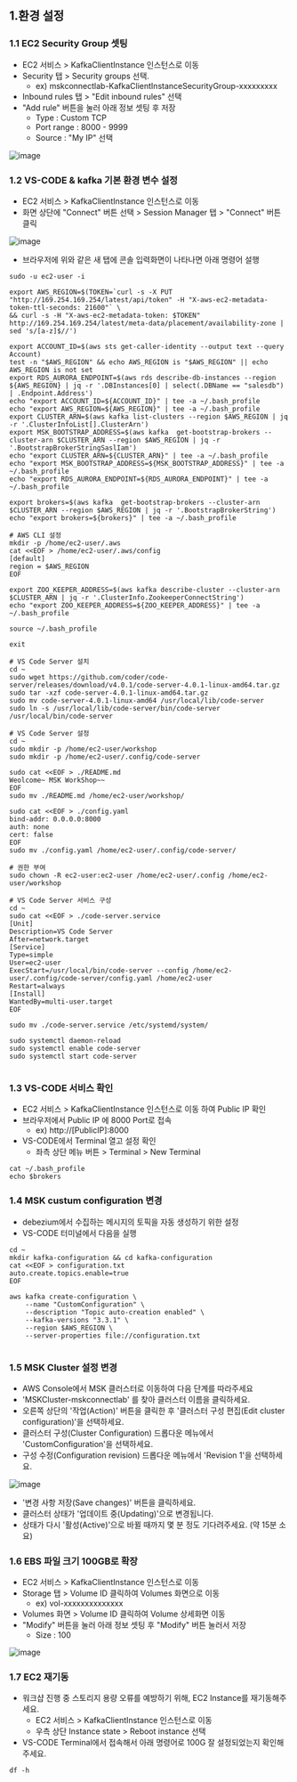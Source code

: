 ## 1.환경 설정
### 1.1 EC2 Security Group 셋팅
- EC2 서비스 > KafkaClientInstance 인스턴스로 이동
- Security 탭 > Security groups 선택. 
    - ex) mskconnectlab-KafkaClientInstanceSecurityGroup-xxxxxxxxx
- Inbound rules 탭 > "Edit inbound rules" 선택
- "Add rule" 버튼을 눌러 아래 정보 셋팅 후 저장
    - Type : Custom TCP
    - Port range : 8000 - 9999
    - Source : "My IP" 선택

![image](../images/01-01.sg-group.png)


### 1.2 VS-CODE & kafka 기본 환경 변수 설정
- EC2 서비스 > KafkaClientInstance 인스턴스로 이동
- 화면 상단에 "Connect" 버튼 선택 > Session Manager 탭 > "Connect" 버튼 클릭

![image](../images/01-03.ssm.png)

- 브라우저에 위와 같은 새 탭에 콘솔 입력화면이 나타나면 아래 명령어 설행

```shell
sudo -u ec2-user -i

export AWS_REGION=$(TOKEN=`curl -s -X PUT "http://169.254.169.254/latest/api/token" -H "X-aws-ec2-metadata-token-ttl-seconds: 21600"` \
&& curl -s -H "X-aws-ec2-metadata-token: $TOKEN" http://169.254.169.254/latest/meta-data/placement/availability-zone | sed 's/[a-z]$//')

export ACCOUNT_ID=$(aws sts get-caller-identity --output text --query Account)
test -n "$AWS_REGION" && echo AWS_REGION is "$AWS_REGION" || echo AWS_REGION is not set
export RDS_AURORA_ENDPOINT=$(aws rds describe-db-instances --region ${AWS_REGION} | jq -r '.DBInstances[0] | select(.DBName == "salesdb") | .Endpoint.Address')
echo "export ACCOUNT_ID=${ACCOUNT_ID}" | tee -a ~/.bash_profile
echo "export AWS_REGION=${AWS_REGION}" | tee -a ~/.bash_profile
export CLUSTER_ARN=$(aws kafka list-clusters --region $AWS_REGION | jq -r '.ClusterInfoList[].ClusterArn')
export MSK_BOOTSTRAP_ADDRESS=$(aws kafka  get-bootstrap-brokers --cluster-arn $CLUSTER_ARN --region $AWS_REGION | jq -r '.BootstrapBrokerStringSaslIam')
echo "export CLUSTER_ARN=${CLUSTER_ARN}" | tee -a ~/.bash_profile
echo "export MSK_BOOTSTRAP_ADDRESS=${MSK_BOOTSTRAP_ADDRESS}" | tee -a ~/.bash_profile
echo "export RDS_AURORA_ENDPOINT=${RDS_AURORA_ENDPOINT}" | tee -a ~/.bash_profile

export brokers=$(aws kafka  get-bootstrap-brokers --cluster-arn $CLUSTER_ARN --region $AWS_REGION | jq -r '.BootstrapBrokerString')
echo "export brokers=${brokers}" | tee -a ~/.bash_profile

# AWS CLI 설정
mkdir -p /home/ec2-user/.aws
cat <<EOF > /home/ec2-user/.aws/config
[default]
region = $AWS_REGION
EOF

export ZOO_KEEPER_ADDRESS=$(aws kafka describe-cluster --cluster-arn $CLUSTER_ARN | jq -r '.ClusterInfo.ZookeeperConnectString')
echo "export ZOO_KEEPER_ADDRESS=${ZOO_KEEPER_ADDRESS}" | tee -a ~/.bash_profile

source ~/.bash_profile

exit 

# VS Code Server 설치
cd ~
sudo wget https://github.com/coder/code-server/releases/download/v4.0.1/code-server-4.0.1-linux-amd64.tar.gz
sudo tar -xzf code-server-4.0.1-linux-amd64.tar.gz
sudo mv code-server-4.0.1-linux-amd64 /usr/local/lib/code-server
sudo ln -s /usr/local/lib/code-server/bin/code-server /usr/local/bin/code-server

# VS Code Server 설정
cd ~
sudo mkdir -p /home/ec2-user/workshop
sudo mkdir -p /home/ec2-user/.config/code-server

sudo cat <<EOF > ./README.md
Weolcome~ MSK WorkShop~~
EOF
sudo mv ./README.md /home/ec2-user/workshop/

sudo cat <<EOF > ./config.yaml
bind-addr: 0.0.0.0:8000
auth: none
cert: false
EOF
sudo mv ./config.yaml /home/ec2-user/.config/code-server/

# 권한 부여
sudo chown -R ec2-user:ec2-user /home/ec2-user/.config /home/ec2-user/workshop

# VS Code Server 서비스 구성
cd ~
sudo cat <<EOF > ./code-server.service
[Unit]
Description=VS Code Server
After=network.target
[Service]
Type=simple
User=ec2-user
ExecStart=/usr/local/bin/code-server --config /home/ec2-user/.config/code-server/config.yaml /home/ec2-user
Restart=always
[Install]
WantedBy=multi-user.target
EOF

sudo mv ./code-server.service /etc/systemd/system/

sudo systemctl daemon-reload
sudo systemctl enable code-server
sudo systemctl start code-server


```

### 1.3 VS-CODE 서비스 확인
- EC2 서비스 > KafkaClientInstance 인스턴스로 이동 하여 Public IP 확인
- 브라우저에서 Public IP 에 8000 Port로 접속
    - ex) http://[PublicIP]:8000
- VS-CODE에서 Terminal 열고 설정 확인
    - 좌측 상단 메뉴 버튼 > Terminal > New Terminal

```shell
cat ~/.bash_profile
echo $brokers

```

### 1.4 MSK custum configuration 변경
- debezium에서 수집하는 메시지의 토픽을 자동 생성하기 위한 설정
- VS-CODE 터미널에서 다음을 실행
```shell
cd ~
mkdir kafka-configuration && cd kafka-configuration
cat <<EOF > configuration.txt 
auto.create.topics.enable=true
EOF

aws kafka create-configuration \
    --name "CustomConfiguration" \
    --description "Topic auto-creation enabled" \
    --kafka-versions "3.3.1" \
    --region $AWS_REGION \
    --server-properties file://configuration.txt
 
```

### 1.5 MSK Cluster 설정 변경
- AWS Console에서 MSK 클러스터로 이동하여 다음 단계를 따라주세요
- 'MSKCluster-mskconnectlab' 를 찾아 클러스터 이름을 클릭하세요.
- 오른쪽 상단의 '작업(Action)' 버튼을 클릭한 후 '클러스터 구성 편집(Edit cluster configuration)'을 선택하세요.
- 클러스터 구성(Cluster Configuration) 드롭다운 메뉴에서 'CustomConfiguration'을 선택하세요.
- 구성 수정(Configuration revision) 드롭다운 메뉴에서 'Revision 1'을 선택하세요.

![image](../images/01-06.msk_cluster_config.png)

- '변경 사항 저장(Save changes)' 버튼을 클릭하세요.
- 클러스터 상태가 '업데이트 중(Updating)'으로 변경됩니다. 
- 상태가 다시 '활성(Active)'으로 바뀔 때까지 몇 분 정도 기다려주세요. (약 15분 소요)

### 1.6 EBS 파일 크기 100GB로 확장
- EC2 서비스 > KafkaClientInstance 인스턴스로 이동
- Storage 탭 > Volume ID 클릭하여 Volumes 화면으로 이동
    - ex) vol-xxxxxxxxxxxxxx
- Volumes 화면 > Volume ID 클릭하여 Volume 상세화면 이동    
- "Modify" 버튼을 눌러 아래 정보 셋팅 후 "Modify" 버튼 눌러서 저장
    - Size : 100

![image](../images/01-02.volumes.png)

### 1.7 EC2 재기동
- 워크샵 진행 중 스토리지 용량 오류를 예방하기 위해, EC2 Instance를 재기동해주세요.
    - EC2 서비스 > KafkaClientInstance 인스턴스로 이동
    - 우측 상단 Instance state > Reboot instance 선택
- VS-CODE Terminal에서 접속해서 아래 명령어로 100G 잘 설정되었는지 확인해주세요.
```shell
df -h

```
